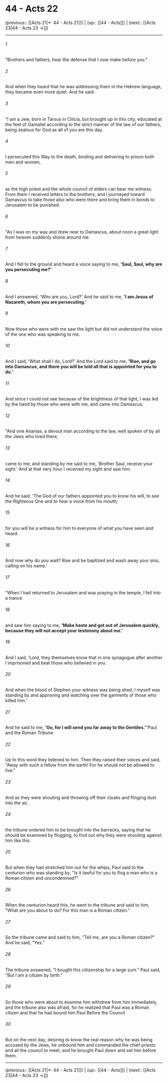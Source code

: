 # 44 - Acts 22

(previous:: [[Acts 21|← 44 - Acts 21]]) | (up:: [[44 - Acts]]) | (next:: [[Acts 23|44 - Acts 23 →]])

***


###### 1 
"Brothers and fathers, hear the defense that I now make before you." 

###### 2 
And when they heard that he was addressing them in the Hebrew language, they became even more quiet. And he said: 

###### 3 
"I am a Jew, born in Tarsus in Cilicia, but brought up in this city, educated at the feet of Gamaliel according to the strict manner of the law of our fathers, being zealous for God as all of you are this day. 

###### 4 
I persecuted this Way to the death, binding and delivering to prison both men and women, 

###### 5 
as the high priest and the whole council of elders can bear me witness. From them I received letters to the brothers, and I journeyed toward Damascus to take those also who were there and bring them in bonds to Jerusalem to be punished. 

###### 6 
"As I was on my way and drew near to Damascus, about noon a great light from heaven suddenly shone around me. 

###### 7 
And I fell to the ground and heard a voice saying to me, **'Saul, Saul, why are you persecuting me?'** 

###### 8 
And I answered, 'Who are you, Lord?' And he said to me, **'I am Jesus of Nazareth, whom you are persecuting.'** 

###### 9 
Now those who were with me saw the light but did not understand the voice of the one who was speaking to me. 

###### 10 
And I said, 'What shall I do, Lord?' And the Lord said to me, **'Rise, and go into Damascus, and there you will be told all that is appointed for you to do.'** 

###### 11 
And since I could not see because of the brightness of that light, I was led by the hand by those who were with me, and came into Damascus. 

###### 12 
"And one Ananias, a devout man according to the law, well spoken of by all the Jews who lived there, 

###### 13 
came to me, and standing by me said to me, 'Brother Saul, receive your sight.' And at that very hour I received my sight and saw him. 

###### 14 
And he said, 'The God of our fathers appointed you to know his will, to see the Righteous One and to hear a voice from his mouth; 

###### 15 
for you will be a witness for him to everyone of what you have seen and heard. 

###### 16 
And now why do you wait? Rise and be baptized and wash away your sins, calling on his name.' 

###### 17 
"When I had returned to Jerusalem and was praying in the temple, I fell into a trance 

###### 18 
and saw him saying to me, **'Make haste and get out of Jerusalem quickly, because they will not accept your testimony about me.'** 

###### 19 
And I said, 'Lord, they themselves know that in one synagogue after another I imprisoned and beat those who believed in you. 

###### 20 
And when the blood of Stephen your witness was being shed, I myself was standing by and approving and watching over the garments of those who killed him.' 

###### 21 
And he said to me, **'Go, for I will send you far away to the Gentiles.'**"Paul and the Roman Tribune 

###### 22 
Up to this word they listened to him. Then they raised their voices and said, "Away with such a fellow from the earth! For he should not be allowed to live." 

###### 23 
And as they were shouting and throwing off their cloaks and flinging dust into the air, 

###### 24 
the tribune ordered him to be brought into the barracks, saying that he should be examined by flogging, to find out why they were shouting against him like this. 

###### 25 
But when they had stretched him out for the whips, Paul said to the centurion who was standing by, "Is it lawful for you to flog a man who is a Roman citizen and uncondemned?" 

###### 26 
When the centurion heard this, he went to the tribune and said to him, "What are you about to do? For this man is a Roman citizen." 

###### 27 
So the tribune came and said to him, "Tell me, are you a Roman citizen?" And he said, "Yes." 

###### 28 
The tribune answered, "I bought this citizenship for a large sum." Paul said, "But I am a citizen by birth." 

###### 29 
So those who were about to examine him withdrew from him immediately, and the tribune also was afraid, for he realized that Paul was a Roman citizen and that he had bound him.Paul Before the Council 

###### 30 
But on the next day, desiring to know the real reason why he was being accused by the Jews, he unbound him and commanded the chief priests and all the council to meet, and he brought Paul down and set him before them.

***

(previous:: [[Acts 21|← 44 - Acts 21]]) | (up:: [[44 - Acts]]) | (next:: [[Acts 23|44 - Acts 23 →]])
